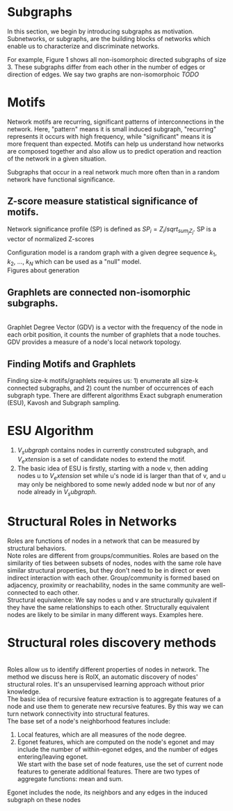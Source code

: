 # Subgraphs

In this section, we begin by introducing subgraphs as motivation. Subnetworks, or subgraphs, are the building blocks of networks which enable us to characterize and discriminate networks.

For example, Figure 1 shows all non-isomorphoic directed subgraphs of size 3. These subgraphs differ from each other in the number of edges or direction of edges. We say two graphs are non-isomorphoic *TODO*

# Motifs

Network motifs are recurring, significant patterns of interconnections in the network. Here, "pattern" means it is small induced subgraph,  "recurring" represents it occurs with high frequency, while "significant" means it is more frequent than expected. Motifs can help us understand how networks are composed together and also allow us to predict operation and reaction of the network in a given situation.

Subgraphs that occur in a real network much more often than in a random network have functional significance. 


## Z-score measure statistical significance of motifs. 

Network significance profile (SP) is defined as $SP_i = Z_i / sqrt_{sum_j Z_j}$. SP is a vector of normalized Z-scores

Configuration model is a random graph with a given degree sequence $k_1$, $k_2$, ..., $k_N$ which can be used as a "null" model. 
<br> Figures about generation


## Graphlets are connected non-isomorphic subgraphs.

<br> Graphlet Degree Vector (GDV) is a vector with the frequency of the node in each orbit position, it counts the number of graphlets that a node touches. GDV provides a measure  of a node's local network topology. 

## Finding Motifs and Graphlets

Finding size-k motifs/graphlets requires us: 1) enumerate all size-k connected subgraphs, and 2) count the number of occurrences of each subgraph type. There are different algorithms Exact subgraph enumeration (ESU), Kavosh and Subgraph sampling.

# ESU Algorithm

1) $V_subgraph$ contains nodes in currently constrcuted subgraph, and $V_extension$ is a set of candidate nodes to extend the motif. 
2) The basic idea of ESU is firstly, starting with a node v, then adding nodes u to $V_extension$ set while u's node id is larger than that of v, and u may only be neighbored to some newly added node w but nor of any node already in $V_subgraph$. 

# **Structural Roles in Networks**

Roles are functions of nodes in a network that can be measured by structural behaviors. <br> Note roles are different from groups/communities. Roles are based on the similarity of ties between subsets of nodes, nodes with the same role have similar structural properties, but they don't need to be in direct or even indirect interaction with each other. Group/community is formed based on adjacency, proximity or reachability, nodes in the same community are well-connected to each other.<br>
Structural equivalence: We say nodes u and v are structurally quivalent if they have the same relationships to each other. Structurally equivalent nodes are likely to be similar in many different ways.
Examples here.

# Structural roles discovery methods
<br>Roles allow us to identify different properties of nodes in network. The method we discuss here is RolX, an automatic discovery of nodes' structural roles. It's an unsupervised learning approach without prior knowledge. 
<br> The basic idea of recursive feature extraction is to aggregate features of a node and use them to generate new recursive features. By this way we can turn network connectivity into structural features. 
<br>The base set of a node's neighborhood features include:
1. Local features, which are all measures of the node degree. 
2. Egonet features, which are computed on the node's egonet and may include the number of within-egonet edges, and the number of edges entering/leaving egonet.
<br>We start with the base set of node features, use the set of current node features to generate additional features. There are two types of aggregate functions: mean and sum.

Egonet includes the node, its neighbors and any edges in the induced subgraph on these nodes

